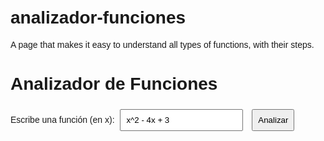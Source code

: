 # analizador-funciones
A page that makes it easy to understand all types of functions, with their steps.
<!DOCTYPE html>
<html lang="es">
<head>
  <meta charset="UTF-8" />
  <title>Analizador de Funciones</title>
  <script src="https://cdn.plot.ly/plotly-latest.min.js"></script>
  <script src="https://cdnjs.cloudflare.com/ajax/libs/mathjs/11.8.0/math.min.js"></script>
  <style>
    body { font-family: Arial, sans-serif; padding: 20px; }
    input, button { padding: 8px; margin: 5px; }
    #graph { width: 100%; height: 400px; }
    table { border-collapse: collapse; margin-top: 20px; }
    td, th { border: 1px solid #ccc; padding: 6px 12px; }
  </style>
</head>
<body>
  <h1>Analizador de Funciones</h1>
  <label for="funcion">Escribe una función (en x):</label>
  <input type="text" id="funcion" value="x^2 - 4x + 3" />
  <button onclick="analizarFuncion()">Analizar</button>

  <div id="graph"></div>
  <div id="tabla-valores"></div>
  <div id="analisis"></div>

  <script>
    function analizarFuncion() {
      const exprInput = document.getElementById("funcion").value;
      const expr = math.parse(exprInput).compile();

      const xVals = [];
      const yVals = [];
      let minY = Infinity, maxY = -Infinity;

      for (let x = -10; x <= 10; x += 1) {
        const y = expr.evaluate({ x });
        xVals.push(x);
        yVals.push(y);
        if (y < minY) minY = y;
        if (y > maxY) maxY = y;
      }

      // Graficar
      Plotly.newPlot("graph", [{ x: xVals, y: yVals, type: 'scatter', mode: 'lines+markers' }], { margin: { t: 10 } });

      // Tabla de valores
      let tablaHtml = '<h2>Tabla de Valores</h2><table><tr><th>x</th><th>f(x)</th></tr>';
      for (let i = 0; i < xVals.length; i++) {
        tablaHtml += `<tr><td>${xVals[i]}</td><td>${yVals[i].toFixed(2)}</td></tr>`;
      }
      tablaHtml += '</table>';
      document.getElementById("tabla-valores").innerHTML = tablaHtml;

      // Análisis básico
      const dominio = "( -\u221E , +\u221E )";
      const rango = `( ${minY.toFixed(2)} , ${maxY.toFixed(2)} )`;

      const analisisHtml = `
        <h2>Análisis</h2>
        <p><strong>Dominio:</strong> ${dominio}</p>
        <p><strong>Rango:</strong> ${rango}</p>
        <p><strong>Valor mínimo:</strong> ${minY.toFixed(2)}</p>
        <p><strong>Valor máximo:</strong> ${maxY.toFixed(2)}</p>
      `;

      document.getElementById("analisis").innerHTML = analisisHtml;
    }
  </script>
</body>
</html>
